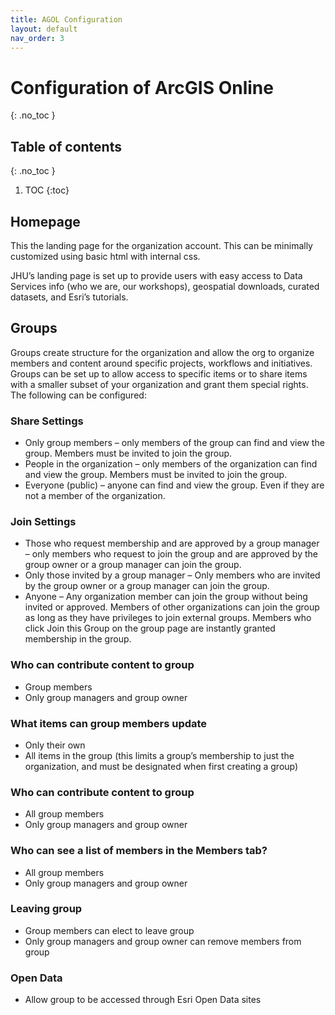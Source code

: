 ```yaml
---
title: AGOL Configuration
layout: default
nav_order: 3
---
```

# Configuration of ArcGIS Online
{: .no_toc }

## Table of contents
{: .no_toc }

1. TOC
{:toc}


## Homepage
This the landing page for the organization account. This can be minimally customized using basic html with internal css.

JHU’s landing page is set up to provide users with easy access to Data Services info (who we are, our workshops), geospatial downloads, curated datasets, and Esri’s tutorials.

## Groups
Groups create structure for the organization and allow the org to organize members and content around specific projects, workflows and initiatives. Groups can be set up to allow access to specific items or to share items with a smaller subset of your organization and grant them special rights. The following can be configured:

### Share Settings
* Only group members – only members of the group can find and view the group. Members must be invited to join the group.
* People in the organization – only members of the organization can find and view the group. Members must be invited to join the group.
* Everyone (public) – anyone can find and view the group. Even if they are not a member of the organization.

### Join Settings
* Those who request membership and are approved by a group manager – only members who request to join the group and are approved by the group owner or a group manager can join the group.
* Only those invited by a group manager – Only members who are invited by the group owner or a group manager can join the group.
* Anyone – Any organization member can join the group without being invited or approved. Members of other organizations can join the group as long as they have privileges to join external groups. Members who click Join this Group on the group page are instantly granted membership in the group.

### Who can contribute content to group
* Group members
* Only group managers and group owner

### What items can group members update
* Only their own
* All items in the group (this limits a group’s membership to just the organization, and must be designated when first creating a group)

### Who can contribute content to group
* All group members
* Only group managers and group owner

### Who can see a list of members in the Members tab?
* All group members
* Only group managers and group owner

### Leaving group
* Group members can elect to leave group
* Only group managers and group owner can remove members from group

### Open Data
* Allow group to be accessed through Esri Open Data sites
